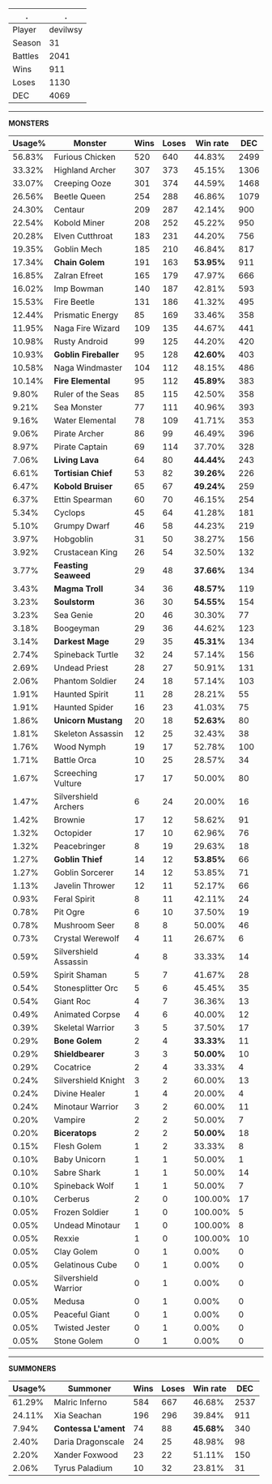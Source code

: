 .|.
|-|-
Player|devilwsy
Season|31
Battles|2041
Wins|911
Loses|1130
DEC|4069

---
**MONSTERS**

Usage%|Monster|Wins|Loses|Win rate|DEC|
-|-|-|-|-|-|
56.83%|Furious Chicken|520|640|44.83%|2499|
33.32%|Highland Archer|307|373|45.15%|1306|
33.07%|Creeping Ooze|301|374|44.59%|1468|
26.56%|Beetle Queen|254|288|46.86%|1079|
24.30%|Centaur|209|287|42.14%|900|
22.54%|Kobold Miner|208|252|45.22%|950|
20.28%|Elven Cutthroat|183|231|44.20%|756|
19.35%|Goblin Mech|185|210|46.84%|817|
17.34%|**Chain Golem**|191|163|**53.95%**|911|
16.85%|Zalran Efreet|165|179|47.97%|666|
16.02%|Imp Bowman|140|187|42.81%|593|
15.53%|Fire Beetle|131|186|41.32%|495|
12.44%|Prismatic Energy|85|169|33.46%|358|
11.95%|Naga Fire Wizard|109|135|44.67%|441|
10.98%|Rusty Android|99|125|44.20%|420|
10.93%|**Goblin Fireballer**|95|128|**42.60%**|403|
10.58%|Naga Windmaster|104|112|48.15%|486|
10.14%|**Fire Elemental**|95|112|**45.89%**|383|
9.80%|Ruler of the Seas|85|115|42.50%|358|
9.21%|Sea Monster|77|111|40.96%|393|
9.16%|Water Elemental|78|109|41.71%|353|
9.06%|Pirate Archer|86|99|46.49%|396|
8.97%|Pirate Captain|69|114|37.70%|328|
7.06%|**Living Lava**|64|80|**44.44%**|243|
6.61%|**Tortisian Chief**|53|82|**39.26%**|226|
6.47%|**Kobold Bruiser**|65|67|**49.24%**|259|
6.37%|Ettin Spearman|60|70|46.15%|254|
5.34%|Cyclops|45|64|41.28%|181|
5.10%|Grumpy Dwarf|46|58|44.23%|219|
3.97%|Hobgoblin|31|50|38.27%|156|
3.92%|Crustacean King|26|54|32.50%|132|
3.77%|**Feasting Seaweed**|29|48|**37.66%**|134|
3.43%|**Magma Troll**|34|36|**48.57%**|119|
3.23%|**Soulstorm**|36|30|**54.55%**|154|
3.23%|Sea Genie|20|46|30.30%|77|
3.18%|Boogeyman|29|36|44.62%|123|
3.14%|**Darkest Mage**|29|35|**45.31%**|134|
2.74%|Spineback Turtle|32|24|57.14%|156|
2.69%|Undead Priest|28|27|50.91%|131|
2.06%|Phantom Soldier|24|18|57.14%|103|
1.91%|Haunted Spirit|11|28|28.21%|55|
1.91%|Haunted Spider|16|23|41.03%|75|
1.86%|**Unicorn Mustang**|20|18|**52.63%**|80|
1.81%|Skeleton Assassin|12|25|32.43%|38|
1.76%|Wood Nymph|19|17|52.78%|100|
1.71%|Battle Orca|10|25|28.57%|34|
1.67%|Screeching Vulture|17|17|50.00%|80|
1.47%|Silvershield Archers|6|24|20.00%|16|
1.42%|Brownie|17|12|58.62%|91|
1.32%|Octopider|17|10|62.96%|76|
1.32%|Peacebringer|8|19|29.63%|18|
1.27%|**Goblin Thief**|14|12|**53.85%**|66|
1.27%|Goblin Sorcerer|14|12|53.85%|71|
1.13%|Javelin Thrower|12|11|52.17%|66|
0.93%|Feral Spirit|8|11|42.11%|24|
0.78%|Pit Ogre|6|10|37.50%|19|
0.78%|Mushroom Seer|8|8|50.00%|46|
0.73%|Crystal Werewolf|4|11|26.67%|6|
0.59%|Silvershield Assassin|4|8|33.33%|14|
0.59%|Spirit Shaman|5|7|41.67%|28|
0.54%|Stonesplitter Orc|5|6|45.45%|35|
0.54%|Giant Roc|4|7|36.36%|13|
0.49%|Animated Corpse|4|6|40.00%|12|
0.39%|Skeletal Warrior|3|5|37.50%|17|
0.29%|**Bone Golem**|2|4|**33.33%**|11|
0.29%|**Shieldbearer**|3|3|**50.00%**|10|
0.29%|Cocatrice|2|4|33.33%|4|
0.24%|Silvershield Knight|3|2|60.00%|13|
0.24%|Divine Healer|1|4|20.00%|4|
0.24%|Minotaur Warrior|3|2|60.00%|11|
0.20%|Vampire|2|2|50.00%|7|
0.20%|**Biceratops**|2|2|**50.00%**|18|
0.15%|Flesh Golem|1|2|33.33%|8|
0.10%|Baby Unicorn|1|1|50.00%|1|
0.10%|Sabre Shark|1|1|50.00%|14|
0.10%|Spineback Wolf|1|1|50.00%|7|
0.10%|Cerberus|2|0|100.00%|17|
0.05%|Frozen Soldier|1|0|100.00%|5|
0.05%|Undead Minotaur|1|0|100.00%|8|
0.05%|Rexxie|1|0|100.00%|10|
0.05%|Clay Golem|0|1|0.00%|0|
0.05%|Gelatinous Cube|0|1|0.00%|0|
0.05%|Silvershield Warrior|0|1|0.00%|0|
0.05%|Medusa|0|1|0.00%|0|
0.05%|Peaceful Giant|0|1|0.00%|0|
0.05%|Twisted Jester|0|1|0.00%|0|
0.05%|Stone Golem|0|1|0.00%|0|

---
**SUMMONERS**

Usage%|Summoner|Wins|Loses|Win rate|DEC|
-|-|-|-|-|-|
61.29%|Malric Inferno|584|667|46.68%|2537|
24.11%|Xia Seachan|196|296|39.84%|911|
7.94%|**Contessa L'ament**|74|88|**45.68%**|340|
2.40%|Daria Dragonscale|24|25|48.98%|98|
2.20%|Xander Foxwood|23|22|51.11%|150|
2.06%|Tyrus Paladium|10|32|23.81%|31|
